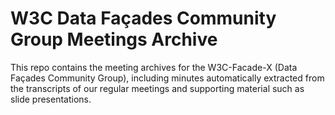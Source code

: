 # W3C Data Façades Community Group Meetings Archive

This repo contains the meeting archives for the W3C-Facade-X (Data Façades Community Group), including minutes automatically extracted from the transcripts of our regular meetings and supporting material such as slide presentations.


